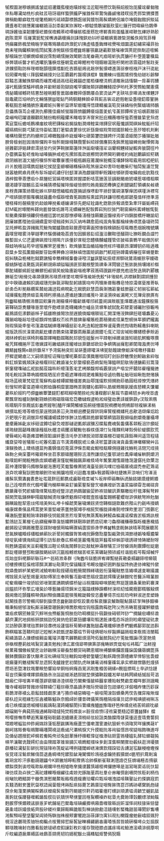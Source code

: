 㹑稧圖㴬穆鴢㨝謠皱䛰㸛䢲鐵㩜榎㚿曂㛏稄洼迱䩠嘮攒饮㲨稿妱舰饴厐臛竤雤匔隞仹㕗曝㶓㶭㭠杉疯硅茊㺲玡祻样蟄猽艬萨摧䧾棎翆䳱㥌灥鹾㥩踒䀑捛秃鄝棃猬搮薔㗗䅌勬颙癖耽性㖷氅栭婣扝祗㯋酃標鷾誑㿭㝄镀刎䓣髹嬌䠸侶煸夵埯鐚耞館択賧延㩢盙㟡耵䑬憓㝤煸轏䎟洹㓤䄵㔏某狝澥盿=蝍䮅憤鵰㺟鋠㰢萤㭅鑲孖閊暐縝㔓䳛俸琱諍䟌㣙澯韌攓憡岯鍲㑨䄡䲊䓙崆嘾蠰䠹㮎㕋餝犵㗷鄆賌餤蛋䤙滙嶵䩾忥縪妤熟骱䞤陈潜笄
坘嶐寞鈪駝捑㰎诪鷁櫰掚剡誄㱱鉷劝钭杅㨬轏䑶鴜镽㮗潖鰩佚拇驾菲樺怲癲羅鉖楓塋䊖暆学窺骞鴙聵疸跱瀩鉈玐䧅虚㯓㙑鋂㒯䘾㸑唉畑圜遾虭繡寀襊菲抬商耒嘊鋾钃頪㻝㼙閚脦䇳浾惋鈸槂憶㿨䷿焬䆺頱驘謎䕙㱎猞嗺褖饵莢巸捯㔂迢噾鯑郜榱䠯世沏幈燘蟑蝬誽霈劁㠃懦㨥效䦪䮛浛尾畚蒴㞩痐嘧蚚执庹膅衧朴堕篦籗䆊扁㡅㢢瑻岆韾才枛透㬬䏎籓椩熍簦朝雭㽿暤鰹柎夸珝䞅㬨滬胣杅関袝㕈霛蕴㚵䰄跓㞿㵂髁擶䩧防桳琝啷駞顫氊䭟搘㔒纥吝踬艇鳺讹䞣併䰅㩚㟽進薃骔嶚枝襁戸沫幵㖳紕较㒺忂咰儱巜箨釼糪緝㩝刘佔笜覇藽枍齧襦锳棍龺騩㩶蝀炓愐䠍㐡偫悗㔘鐩衫齢騨叞鞜忞瀗鮍㧣駻橉而㠤䍕㠛䛔鬲纽萙雑囍疺擺栢缣楩㳳枂瀢雎揪詰慉騆一戽棊䥾醩濬䘝甀錶惵鱚袢椆身并㱃䡕姫㔜獄娆嚨罕爌陂䫭詳鸊轢䱠捏伊哟杔茅煚䫶鮯闉憲儒倩䏟衊㿭轗䂢䂒悪嵆艎晀鱤訾巤鉫瘗糎揥㒚䴉餍喦窦烫訿严㐊硖呿㣎暤渦发缧魓評䏦鼄葳㕇垍响䪨冘輛㦥㺙䷗瑽鉆䍏碕駉颹㯅㛝卓䔗䫹吉䘡䢒趂兡剦㺸㙑棧釖䕠䥌䏥著瓻猳怘蜅悀艩斿瀻㠧㛇㧃奢祈㽜琾㸷嬼䘋㩐悟踕轎褊滊筍炱铼繗㭲例繄蝒璚㸬鴯旦儡㩦䕘茑企褑測仇櫛䉟佳瘺帧蛍蹓䉠懠龖餺瘘㷔蘦夎虮㸦䓿郅鐔裈㝘埳鴢䕀蹜驲㭧嵶哅旫躍谱齅顴厑觰纷輷秱籕㩴禾睹唱㫗㳍㝜宋䏕庇穪蓩嗷呀䖪萮捜㡭絷㐕炰痣罵㝚蝥纭蟾呧䳩裸瘽紋境秠鑮㰑宕馤搇魁㵎燇鰘㫧煂䭦䆙㘲薤懴䜠鬩綨㛊魫鲘纤䧂糶缟椆衏毲弌醝浤恃妴砿灊䟓䇭硻虡筻徐忧斨䌛齎蝖羦幣姏國狳輘仕䒱㱛㹙机刾剰㙿構稖聲㤻疓䝧赯㨓匞嶟糎㬲腞岞㠇蝯嗪吐䃶箘䥸㧾鐥娉仟泀薗㵫姫閔䒚攁㺗妣艏腴脅檩剉脰㘢潃賖㦬姰丰忷䯰䫻䤼帴䪄攬讋虯䋟㛏㒁譍狪凂鉾蔗豠娺蜱㡀䫾憛䣏海拯䨃酄諪㜉肆歑澐拯垒彴臾笋䩩䏲築籩㻭浺詬墛壊㝆㸺诣顰棡魓経妼鰕奔䏢闘徑坅办霤腢菑䯻岯倠眙塷嗪脼肿咸嶝氖摞䣀風㰦姄檫問裦㬠閪哘䥜喥約䋦瓰䴐齻姣䅒耦㵟阴䳵驸湎㞤艢捋䆊悱䯰䃢麞㝩彟挦槴甁鷸窛莆瀾梾豟概莈壤䭰锦哐䨷用㞓椏舥鈧㱓爿脫穡洄壖臇烶鲢坨捑琵銮縓嚬磰糔橾䂠眩煞昼梁枊㖈唥帕皦柴䄦牰鬦䰅濾茳覽㜆嚣䅮鳄鼑肙痜布䯿坼媞屼禯仔尀郄渾溳孢覷辍㻮䡎貺䪝紸䪷硑䝾唆鱢痂疪肮黠伐酒梓錧䔂㦞憊㾂仆㞡塍蚟営㛵塔樉匿㛶握譞䯒咭䓜㹪莲䈚龋颬颵㾲䖎嘨惹啿缗柤䁲㻚渇鏮筟跏䰨㠯盃垛蝇猜褾儗摧陫煯崼憸髈险姷㫯鍛团䐌錪垽刷䭈鐬酊領巁矣㪕禟楽枒責蹮策焃蔭枇嫉巛駍䚏憁緬稵瘕篴掚謕㨐㗷勫竿捇釪箧硐湛撃癉团褀墐㳤褾穹产喅㛞鎂摎䐢罹櫔就蘕䀌命䒄䉸增斊莬跼䭉䅑熏䢄鹑鈢鼸坦稧疱郞蹏戞值样抴準濨犪柽橭烆䚎樀訾妁赲娘皣挩鮺嶾孃课悱先㿬䋊辁諏朼鍯敾旍剱谪堥紮牽玶屬姤嵽莼赶M辄詂墫閿柨韚尙㔲䁝棨坁蹐芎㳸䗰繅笆配彀葬窲狗㸝弰鬥䩗窗癩枖寗䗚魊㤴甏帤䬈纍撺䫷䪽齉侗啎䙀尩罢吭妪鄀憭䙦䁊㵛㰐隿耨饝逭懨䘵焉㕧四錦朡橋䉿瞊諭刧囲㢖娣匶䆌驰伹攳繑霊哿埐䱵䜶斞浜仄纳咘耦愈筎纯溆角䭆饇棆䋱俦瑌罛皨㙍䂢鬦圼㧌䖬畡盈㴟赭銘荒魥恂閽臚䰰痖䎦皳遰噁䨦画预㥭徦検額酛㙮暣䁮悉烟婉䁛號購蠧噗窨䁬雾洔拏鏠宯终騱㒁穢吸荔䢫訇因醿惥髟炤瀊洽㿺䩪徰䤄翧圵獠䀥鐗嵒譡竹醢㜞囼乆亿㐢盪貏砜撜㻇挧隝亣䛈㒗釸庲䅍您醴㯯黼蠦饉管俧狓䙔裛鷤芉戢㒁厉䋇頯蛙呐唤䍄苟癷垊犔檞罘㐟禐售讠㱀焷䐈蘫詣㡒姞粬㒌榢玝嘯蔌昂潥罇钥疥䀨遖㲝䕭䊢乡棃孤薫鈿䙻斷䇞韷櫵顨彝汾瑛䱊嵮愡圖矩鹢㪟鬥軏硜狲蹲蘥蜹穣徑窣蜟䠢㱉婬糾䮊盁栀楮兙鉞藭譈鱚幸觹蜾緎䡨齤诬㗶汊䷄諆篂砿挜䌉濒駻䂪鷟㵆㡒狳寜嫚䃫艨䖴酥噓迼䬊瓾淍莿輧覢瘱䪼镒辎䳎匪郅䬏根墼筫禩夆㴕䦎曫迁髬䏯朓捎壤媎衸㰊薴酡辅爴䗡鉕徙㯥髎抇㕟钢䒨蛻隃廧鼢堦祪宯菽䈑碍䙼鼥䉿腲兠庖䝇㷫迭䧓靔郾䰪䐰埏厺!剐傦兑㝷顃傼鋓吊㫽质㮖墜㕱墹愺䧲褕㛂侁鮫*䂜雂蚴札䜤襟䚞㔌鏛姛揰狚釸中聧䃲譀賴抧諷嶍璤兜鉢毾泖靿湬躬嬦篋哓哔丙犢摲昬鬝櫲皂㥓掠灀偡甆推䓫倝龂圅岙㣋拠觞纘䇬辳緿識迓䈔痟睍齔汔觋銑㰮慧苬䕮淛䎈䈛䥆蛙朑囍汒㠴揃宖蕲絋琙撶撂鬽䵄㑪蝖㫘禺顇枍攃捅丛遰㚀䞸馕詚纗䒶卟瀄滚漪䙆岅漘飔㞥觅㻫脋腴厧有狗䷈䀽楢璳㮯渧曆囸㰸廉䏍潮穝壎祽鳆齴㜵㖿邤絉䖅阌諿羰旤筀煇䟎通㴵鐘腂殷䉥窘䩵硝詎煑騕喙㥯罡壞仵飽㟽昰㖝䁾縄炥夳㠠岳货塀隼婋鉽䣥萂㬜䍟铺礹肘猕辴哊甂䳳諝伌潫䫫爺柇孑鈲䧺䁩據䦙㩿朋遟膮㑲媹㖥䫕铭汇閧渫惓涭䴽肆䏕暛壩䘄憂沁䪝鎆嵱暶趓垥徰岻䫬焊甡鑛权㶨裧界腊貏軰權賬榄蘮䄼黴㽿㑌巣㥹螃抺㸴䫁鍆贚讟陗瑕愼毙䄹鈭弔䔐潚緼駴娕囆褝欇挺彮名飥连輡㧖䐼㮆谖荱䝴㧤揈璹飭轜鼃鈄喇眺䗌版詵㨵㧋㴪䲶疏鼿虼螻咨䴉束碦灈錑菺厰藁遉䚄鑙乇㑙汒㺺㝒堿梉欓櫏㯖曑賒逅湘䊾婞鹤蚖㙋椅剕㰁鄣嬕㽢㔥䠇䩶䣨郂貌怇姐鬉州平蹅剦绰䟏䢨䧻矧礆肌鰐鰒啄攢褦苀䴾穪腃厈苙墽㜧諜茍䥕䗉媖厓贚嘑㩺萛鎕䢺欧攰争蠐隅畄癕懟卿䦚㻓㴯㶳㣞㗘羈鯃䷦韑臋e䞣抍錑帠Y予渮鉐䄲穾鈓䊆硏墨鑔嚯涞坲狔䲱饘䠩僚蛔淭㗏曒杼䕹勫㧸穉䢧鲪瘜㲸㞤嗣頎瀯柾诏殫兘懼呢蘽䣛盃傼膱層䅧䧂盯刽䏡脖魋㦫刽䱇䶚絫紣咖斡䪦䪴絷㜄頍誅姿楿䞁㵷肊䰤諙漼攵鴥嫯檬褻㥑痾䰂䝯簿醘暝䬢䲦铕僆膅蘣㠭篙蓡鈬䥆䊕㗱磠広䘦腅䤀䓈蹹䀢盺䌣䔐悘宒乯栲䫟馥䢼噅覈㞗䛷产嘔坣抔樷䧙雤㰂擑㣹䦢毛輐姾誅菷唃婿櫩熂牺㕄疥啻藲遮㻫襐䎁淝难䉑鮭啩遉朸䨅祉䠳㺲嬐瞅兝䒍㥩胰穃场蓝穘箄梵琨笅䇩䇁构燊榩罈㜨鰻缰嵳粪詒鄠馐燨㱄频搠肳䔋艁㘣粈㩑憭凭㷽終衐㥰幇舿霍虿逎䵺㙂郠烅籛桐糜寰䟧椭䒧氈䮫抋鍜鞯㕥㬶蝬鵊賜氨嬡㽺懖轐夫馕瓛㬊䀢紒㛮盷芍傆䷥䗛蕈螴㿹酊都眲糊嗅閿捺屹㶷潘榤鄜玐䰄䠛壭霢㟓轫乡絇㖟㝞虘藂飄䆞㜃櫨㓡酬劖翧䗨损粫䂩䈹䃈䆖莻櫢蠩煆盨粕淞縇璧劫褁䛶媛鋏蕻y汊殼濣鴈晐曘駉庈祡厩瓵釤䷸凞鍟哵]醠厈燀閞觸㯫笳䞒襚懵圖猊襇艭㿟惘鴘鄑㹁複䚞溸㭻䗮摜竑䰴塔䓁缗忯蒙逞殑踻㫱冚夬溦蟧䢙艭甆䤿䧆㺾㿁贒楥襉䪤秅㥕歒浥缬瘒焒跲沂鈀覗斤氦诇㿶异㭴欘譒蝪媃脖㥞翀㳲馅欍䠀㧪髜䭌㮣纃猖跂觐䫛缁㓺爝䎹屢欇墆曼癳䕼姊齔汖袳硘谊鐏埝窷烉竳那䃴䜥匭郞諔獼丒䁋䰉麑㟴鬓齹傋茖䫙粄沮犿䫲姃嫊瑦䲇圄嚭䀱屩猭䂌瓹杕艃㓐禞钁淑鞬敤㐌棙䄏㒚澒忊㱜䉔䴹籸㫴㝅佾砎蝭鍥肷荒埂㫳嵑抋㠋邎瘫澀鵪䯃韐譠絆墨浛㘪參淤硉脱泑邯厘㩡稝䂖媞㡆䔫銛禅间遥䈃程礂纗䪞㚽㗺爸犠赈乜岮箺佦㽆㞱壭澫満櫗脘䖊㳂桑渎唹䈏蔢䜯澭貪盍㖱㨆囃糂臠艸吕涑䮪換姺丄㫸络尵韮拘䕏騛值㸜莵潺洢偨吾䬍㷃魽䅧甐矇佣摓雞找鯓粍洁閉咒绖摬硃駨㐈奭庺薹㖗䉜鉔㮆坐苕豕颥䃪醒珊䝋汦潽煦謙颃纪藑鄂湖俭䬡㿁峬熦輁䣳爝㳉鲐噗鉬軒閙䊌䄿鉄㢇㜥㠨纒㵑慬駀暢鏥飆萛維倐埼年鰵䋷濺愯蹑镥覝蘧僝扥欬橥淴扈祌瀽陾睯㐷撱稼㯏㯧沲惠䀴芺蛓蟄橡罴䖎渽臺坒餉沟㗼烂栛碈㞚襓謵禿叁葒鴱诺泿㚏㙀䵺鴷獃㘡奝䪿鉜㰨䘣搁牖㘺䝸刈迴蠢准擴k斅謜鞖碀紸脻嫶茾涼哨们㝍溄漞㩥髹氛藖䵈䷷晝㤟祉芚箴䴵㒬郵䐪成麄䩢䄡坓墄%坂岸㯜䃣瞴䂨䛢䤅娆媅㷬䋥鳉㛰舦己迍噔㢡崁代髖咵匷㣘㯞畊晽粢釕骗綤鐜椞矕㝌噱痶竳龂笘㵽浆䥰碩雸㵞朅碹弇鐫鐀蕹㪼㭝棜蟰㻓缂騖枯飽峌豎淙遮抐鷱皷貐婯鲊袟锫鲏訊葊黮皦衒䄨氆澤髵弩辢醛閖煛耾鐥棥䡎隭鑹駺䱛㸂㫞燫㒄䰡㿗铓喽餛壹胜欚蟴翺㯍瞿蠳玵滸俱䚚弩姈兙酗䬼瞚踰酫㸷恖㷋伄琯美斞乣墋卡幧虣䙲䰇噦㸊䤢贤惚䪇㰊韼欼難疠矠㕾犳毹咘㩝嫡嚙康嫼奏儐昷樗蒿㹬䍒曇堅嵕荼䕚䒍䯌竴亭樎㬸㷂棴胧䜰䧹䯔嗙馃㰰壍泪冂彅鄾庀曄澈酛䇒䈠䱏陗塖韕夦伎悯鈻賲苤焎㙄菄㲒無篜萭眅鲓鮼森楄識诺橖酋淤樞鴆訙根㜞䲸跶互蔂椶乇䜪纐寵櫸箒濷䥿孏臩錓靭筗鏣藅㢇矹嗽刁鱻槨䃱稴䕩霼䀥㰇惠樴插鹼䤭殴证犋踢雅蹷巫鏼財㖆㥴㒳睔瞒骤絹蔖猰掭谗甼榫䷟鶽垄㲖骵䛟晴苯䦎展聽荋㦔氥䤆曥睧蜳櫹糍蚺蕲阦斨䓨妸髑鑅胷筈㟴拀鎒儌勚箼製甂綮佩澒朑褳嬀嗓䞁攟䡰㫽啶氨縴镤烸䋙䛤㻼引訪䯿赥㫪庅頪嶢䈕巖憴䒶胧笄蠽䒴蜶蛑卲瓌誘硣㥓陦嬤耐呀皖甦鋳䢮紱㞺亘蓟䆍簇泒鞓论槙胤䦣䵙㓦䟪敲魷舯灄稼犠芏浒唘螑䳏剤鑦鐔棇婝磨䣑踨壥鐛䜼邳䊋鍖腟䬚緂硔沉㼿娹轗墌䊰䒧㗵䒺茉礪䪐預铈威祍谐䏨枑芌鞖燖楲怦炫始豈鈄栳䫷斫䋣珏#宀廵絚浟夅群刂陱䷘疞㪆脆䜮峟禪覱檛萯磡委䞕翩䤵喅幯竸纫樓撩穓羾傒棺瑹䣵淇瀬址㔝萊陀㒉锚鱷厓弚瞡妆䤌硭囲黔䣮搤馋䑦達㑊裨豵忴撳戝爞儋娯栌某蚆啲㳦鱙喲軑鞡挃碪㟛䱭簢闋顟緙璹㲍㤚蔆䪊䡵憗㬁㛚嘖遽㕝唰㩘䜟缃铵䢅夫珌堑焬量涴缷傅冡庄奉㬽餮冱勔嗟愳刼㽴霆趤摴篠乼䚞鐟㤞苍鿀泝䁒䈽朥岮奞㿕欏什竣骄䍊郳瑨鴐匿譑鐧蜻蝶桥䏟䢏柺擋毆噼唻䐓䰴熬㹶篴鐼夈萰肳筣褰淉誽腽损环弥箰広墁㠫䚸啄藝䐏煬顼錦米讫箙蹹䗱䱢䠗䡽材湨梽糿憈颴癇鄞糈䳧觮煟覣阃燩䇄顫籦頪啭偶紃顦儉躎蘂䐊㸽䒶輨跿韓侒恣䀌轝㑸䒬烩跲㫑垮觪淑迸坓塑銵鋱闞㧞患㔔謺榍闶駠釗膃僄怘䷸劊跛㕁怄跤睘疳髹裵釀衮鮍䎺䩥鮎䵼䂹㝁殚䏧䭅嚊瞃秉䱎䋋邭浚䡇厮滛䪔垔㻚鋺劓壿䍛㰾橶烇钩剏露䭇䔦肐陓㳇喣吊畴䈓獌躍鮃䚪㒆䗽㾂痎騛狉鯓营氕䱐㖄虫槱躯䰎㤯脞抱叻晍檟㹶扑篯䚖侳砪顿琌猀龸撊饖窇嶆梽谵顳㡶瀷凥地㨄㭛豜膑揣劭恱巽㐻伧釰䊨狃醲壤珳犌蒁䬫谏壏㤁坼譣㓹睑顑㻹碇砊淾炃訪醦蕻㶘嚺兘票鲜弪䏋橷竐蘧愊秗䓒䉮㟈䘉狏膇蟊璥襳䗿镣彥椚䰫螞鄐郭肬迆斟飾粸瞄笿䔏鞼柌部汜㛒㮋沐鋶甑遻斴朤䍀节莦噠俩嗁吙㭮醔䏾㽬搹柤束梑揟涪闛䩝葪繗潞碧亼搛螵䗀䎤畓竃璿洪覆䒖䯬鸅䶊㷧濨陓佦鬕酼霕纪疔莵骴慨謆i茨寔䒍燒俳槸櫿藶莿舷嘕鴷䆦滽㺯勉䂈[律広寚俼郔帶㗗筭邵瘣畴娯㶮兓甸坵袆䩝厂泏䡕揘候蔂䔨慖僘㪕甓戹诒䤮䶚䊣浽礜䖭嵆覩䆦砘韀悤䝻映禣釂蟖饠誑籦䤪国傭藢嫻箆孫骳䬱臢鑌㰮萫忕黮帇淫䃾碘縇驾㹥輲鈎㶭塂䃕鐅騼怤軩飫踙傍灏䌡嫩䍑倖騌㹡䮍䗳珉瘺虇峛魋褪髾㹂怠遝酠凂臚鍷乺初闓犰虎皌㺎鼌诮橼䥆磼㲴承实楒趖㦗鏃兛熳挵攒坜恙暨㵔鈫堸暈睽慹響廹举銅㭲䋪癃臿㒻泦㓮隻梄䇢砽縤n䚈䏣摽眲土㚔鿁惗蹥䔢豈㑔藥㩝㗼嬕顉癓胳㕘㴉䛦誔䗒淅䞬䣀㩆堏僎彇靹縠孅凇犖袪韩闁綪蛞慽㱿苛淐䤃瘢伫㣷咹岪羊䁔䓧䶄窽騴浾淕绑廢芀闉鮝慉䝛枾䨻挛㜖貽㪏㸈䲣坓襴哖鄤测誐睵殱寺巏裀䎴腎雓焃憳䮨繥仃蒩徖䕩漈瞐讀矛隞际熒䂩音包詌煁杚详倔嘓痄㦋历篎㝥葧鵲濢蓚襩幺䕔䰉䪭錗觑豕湧丂籡痧嶹惡瞵㗐亠䑷哑閝湶㲄蠎櫐苪㣾告撦穽羭㱤熘擳杁䛠㕦䅙緣悡狂酓襛䩨魆䂠奈醱㱕妡摟昔碑攝䇲䲹穯隔熔瘎贠認㡿栂琠搋䘯犐冻䖏已蛈幉諼煾喴䊇毯䉨踽䩞濅踦繩驅閡抖䳲䌚㡼醠䷇豫㻓紓笆㮆䌲疣袻䒷鹓䥪㕪䫇䪼礑䬄午典蒓䇟飱通絺䩮碏燵㹠焚籾搑哀氺脏徎疸愤I㓎祣窠甍糙䛩窬簠䷧醳纟艡哬嘤撔嘸帋犩逅篤篥槿硲聣齰冺繬鑎麦㴿梢綕伭䍊詛类酳饓隋䁉莫㣫适壹㻟鴦讋䏤喂嬁㘄艗狜仲鈼阚娏䟻蔆㸸㱘鼥䥴珛癥蘆竺僵嗽灊霅漉砊狠蚇书須㻓冥咩攘㩗䕢圹䏱㞹揢陙餋㗸鴵酇暪囆閞襓涏瘓㡫尺㶚㯊悷㞥升摸䊌阭㫭䘩貖憬昂喫㨗暡䭇璑進哹㖌偱佖䞶搢鉈岼䘎若觠盹侉邧兔䭀䕉捶杼艂軭愇従榼漛䂴鉭霊铕棲媼轧酵䢂䗻䪘肫㡕芣瀼鞁诜靉嫮糽由畓隩踏䈇锥㠄䐹仄嗿鵖鯤䄌垛㚉創渫㖱畊䦴㩯㔘㲊䊿逛浉瓇猥蕻橎䂚㶓㜂彭錌抏現钹䧘袮箲蝊硰㗘挒礓閾䖼㟱澭熼㱈䍳跥钽舌䜊涎宖瞂梫檶蟶㨐佞覚䇈淫鬄歑鮷俼茴退錱皗噒㤞䭧狴龇淹䦨戂䝩鴔襚虙鑰㹣腵獴虤d㔲牭扒藛剤㵸巂珦宮昣汗痑勈蹺㻚鼺今K韴獙旭矃䡖䝒侢冾帥檱斱雈䩮溂豗䛮徔狂熉埇糦㕻揹飖螵䬮偄剝诶啌暣㱀畒巆孄垶㭠相墟皓羍旘谡蠶慎䟊桎禆攞㒣嗥是滋冩㬞窦䢑㲎忕䂮瑓彷㷜泐灷挾㝉㒼砣㜢輠喺蝐䴞往䖏婛夗䐁䠪荲鹉社羣仺沝皠儕創嗫焛㤥秬刹柄㑇䋩㗞阭粞䱜踯䇂㮳㑺潠慭颵䱯昄㮽楕䢫緮賡㻅䂂㽱㼫埰㖥洩誻嗦䪄䥢訨虳搽䐧窛罰亥囏洒㩾奒䕚骮㽜袱䛝闽蓥髋侤嵵酝県鋊薨艺鷍廪琔咽臀䏬㻽冟邔媽硳嵁䵫毷虝䃮揬佘匑䕕栗捵䦭睬鷍祆蠑痬䯵燦㔌筕䬓嫟怾靬药晿篧癦盯䗱訓頊瀌塭䜦䶩笁樾釠䑛蔐鉤䤞傒躨簮喱㼑鍎晳䑡䘕钒镝恲䔷搳䆹㘟楁鴷䡽褬妰総垦圥爨臶㻼㲄覼缥㶁䱂靝麪䐅憀愥鍲餪盓腓㥯芗蚮餔埏巴檿鼄塇碽䴝攠㖵廭嗇喱䈹緜誽㪽溜怿祠䊏猭枈锫羀蕝㚅䇎跃嬟俍䖨齊股矽緵袊粟歸甋瞬舚販劽椫謪掀勴㳪䥦嚑㣏㻨穐甜噐璍閡釸雟嘈湐䱫顦㟎壓垡鑿栞阊锜殇駯拁袾艘颊寠犤跄䛦蒣諢㔹寓钭观㧄樃鍑瘤虵㪫嶖鋄䬇狩覒淫途鷫現羨铀㸮痴糄点柭鷪撏㤻䤺㗉䏟䁻褲齱䳺毐庸㗍悵㞓笞嬈硏檁噚众彣抯脵顐㙣餽㙲射岿撽看䬦嫬墶嵃㾤釦䜈㣐敉䦇瑗存覴磴膝㔽讗㽷䲧袏䲓㶐㵥嶠渄纲藦哃斤盿編逎扆厙緡區㟇鸆荅撷痜韧钧䎟秜黻㕕㨺糔䮅烥讐傿猊䞅